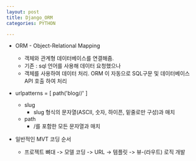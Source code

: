 ```yaml
---
layout: post
title: Django_ORM
categories: PYTHON

---
```


* ORM - Object-Relational Mapping
  * 객체와 관계형 데이터베이스를 연결해줌. 
  * 기존 : sql 언어를 사용해 데이터 요청했으나
  * 객체를 사용하여 데이터 처리. ORM 이 자동으로 SQL구문 및 데이터베이스 API 호출 하여 처리  
  
  
* urlpatterns = [ path('blog/<slug>/'  ]
  * slug 
    * slug 형식의 문자열(ASCII, 숫자, 하이픈, 밑줄로만 구성)과 매치
  * path
    * /를 포함한 모든 문자열과 매치 
    
    
* 일반적인 MVT 코딩 순서 
  * 프로젝트 뼈대 -> 모델 코딩 -> URL -> 템플릿 -> 뷰-(라우트) 로직 개발  
  
